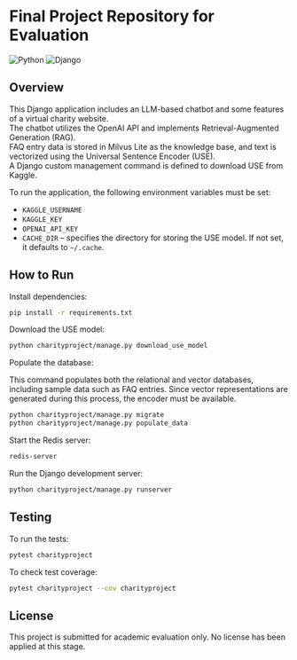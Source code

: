 # Final Project Repository for Evaluation

![Python](https://img.shields.io/badge/python-3.12.2-blue)
![Django](https://img.shields.io/badge/django-5.1.4-green)

## Overview

This Django application includes an LLM-based chatbot and some features of a virtual charity website.  
The chatbot utilizes the OpenAI API and implements Retrieval-Augmented Generation (RAG).  
FAQ entry data is stored in Milvus Lite as the knowledge base, and text is vectorized using the Universal Sentence Encoder (USE).  
A Django custom management command is defined to download USE from Kaggle.

To run the application, the following environment variables must be set:

- `KAGGLE_USERNAME`
- `KAGGLE_KEY`
- `OPENAI_API_KEY`
- `CACHE_DIR` – specifies the directory for storing the USE model. If not set, it defaults to `~/.cache`.


## How to Run

Install dependencies:

```bash
pip install -r requirements.txt
```

Download the USE model:

```bash
python charityproject/manage.py download_use_model
```

Populate the database:

This command populates both the relational and vector databases, including sample data such as FAQ entries. Since vector representations are generated during this process, the encoder must be available.

```bash
python charityproject/manage.py migrate
python charityproject/manage.py populate_data
```

Start the Redis server:

```bash
redis-server
```

Run the Django development server:

```bash
python charityproject/manage.py runserver
```


## Testing

To run the tests:
```bash
pytest charityproject
```

To check test coverage:
```bash
pytest charityproject --cov charityproject
```


## License

This project is submitted for academic evaluation only. No license has been applied at this stage.
